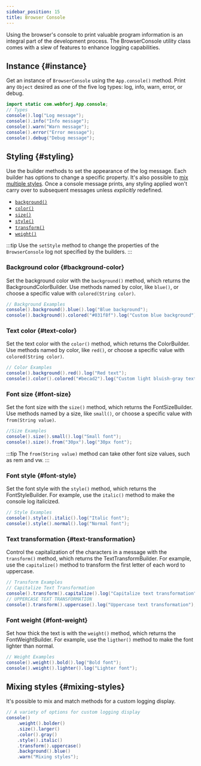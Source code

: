 ```yaml
---
sidebar_position: 15
title: Browser Console
---
```


<DocChip chip='since' label='24.10' />
<JavadocLink type="foundation" location="com/webforj/BrowserConsole" top='true'/>

Using the browser's console to print valuable program information is an integral part of the development process. The <JavadocLink type="foundation" location="com/webforj/BrowserConsole" code='true'>BrowserConsole</JavadocLink> utility class comes with a slew of features to enhance logging capabilities.

<!-- :::info
Before `24.10`, the `App.consoleLog()` and `App.consoleError()` methods enabled this behavior, but they have since been marked for deprecation.
::: -->

## Instance {#instance}

Get an instance of `BrowserConsole` using the `App.console()` method. Print any `Object` desired as one of the five log types: log, info, warn, error, or debug.

```java
import static com.webforj.App.console;
// Types
console().log("Log message");
console().info("Info message");
console().warn("Warn message");
console().error("Error message");
console().debug("Debug message");
```

## Styling {#styling}

Use the builder methods to set the appearance of the log message. Each builder has options to change a specific property. It's also possible to [mix multiple styles](#mixing-styles).
Once a console message prints, any styling applied won't carry over to subsequent messages unless *explicitly* redefined.

- [`background()`](#background-color)
- [`color()`](#text-color)
- [`size()`](#font-size)
- [`style()`](#font-style)
- [`transform()`](#text-transformation)
- [`weight()`](#font-weight)

:::tip
Use the `setStyle` method to change the properties of the `BrowserConsole` log not specified by the builders.
:::

### Background color {#background-color}

Set the background color with the `background()` method, which returns the <JavadocLink type="foundation" location="com/webforj/BrowserConsole.BackgroundColorBuilder" code='true'>BackgroundColorBuilder</JavadocLink>.
Use methods named by color, like `blue()`, or choose a specific value with `colored(String color)`.

```java
// Background Examples
console().background().blue().log("Blue background");
console().background().colored("#031f8f").log("Custom blue background");
```

### Text color {#text-color}

Set the text color with the `color()` method, which returns the <JavadocLink type="foundation" location="com/webforj/BrowserConsole.ColorBuilder" code='true'>ColorBuilder</JavadocLink>.
Use methods named by color, like `red()`, or choose a specific value with `colored(String color)`.

```java
// Color Examples
console().background().red().log("Red text");
console().color().colored("#becad2").log("Custom light bluish-gray text");
```

### Font size {#font-size}

Set the font size with the `size()` method, which returns the <JavadocLink type="foundation" location="com/webforj/BrowserConsole.FontSizeBuilder" code='true'>FontSizeBuilder</JavadocLink>.
Use methods named by a size, like `small()`, or choose a specific value with `from(String value)`.

```java
//Size Examples
console().size().small().log("Small font");
console().size().from("30px").log("30px font");
```
:::tip
The `from(String value)` method can take other font size values, such as rem and vw.
:::

### Font style {#font-style}

Set the font style with the `style()` method, which returns the <JavadocLink type="foundation" location="com/webforj/BrowserConsole.FontStyleBuilder" code='true'>FontStyleBuilder</JavadocLink>.
For example, use the `italic()` method to make the console log italicized.

```java
// Style Examples
console().style().italic().log("Italic font");
console().style().normal().log("Normal font");
```

### Text transformation {#text-transformation}

Control the capitalization of the characters in a message with the `transform()` method, which returns the <JavadocLink type="foundation" location="com/webforj/BrowserConsole.TextTransformBuilder" code='true'>TextTransformBuilder</JavadocLink>.
For example, use the `capitalize()` method to transform the first letter of each word to uppercase.

```java
// Transform Examples
// Capitalize Text Transformation
console().transform().capitalize().log("Capitalize text transformation");
// UPPERCASE TEXT TRANSFORMATION 
console().transform().uppercase().log("Uppercase text transformation");
```

### Font weight {#font-weight}

Set how thick the text is with the `weight()` method, which returns the <JavadocLink type="foundation" location="com/webforj/BrowserConsole.FontWeightBuilder" code='true'>FontWeightBuilder</JavadocLink>.
For example, use the `ligther()` method to make the font lighter than normal.

```java
// Weight Examples
console().weight().bold().log("Bold font");
console().weight().lighter().log("Lighter font");
```

## Mixing styles {#mixing-styles}
It's possible to mix and match methods for a custom logging display.

```java
// A variety of options for custom logging display
console()
    .weight().bolder()
    .size().larger()
    .color().gray()
    .style().italic()
    .transform().uppercase()
    .background().blue()
    .warn("Mixing styles");
```